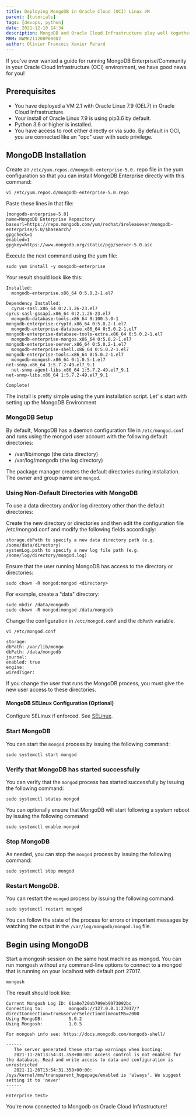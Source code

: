 ```yaml
---
title: Deploying MongoDB in Oracle Cloud (OCI) Linux VM
parent: [tutorials]
tags: [devops, python]
date: 2021-12-10 14:34
description: MongoDB and Oracle Cloud Infrastructure play well together—Olivier shows you how to configure your envionment to connect them.
MRM: WWMK211208P00082
author: Olivier Francois Xavier Perard
---
```

If you've ever wanted a guide for running MongoDB Enterprise/Community in your Oracle Cloud Infrastructure (OCI) environment, we have good news for you! 

## Prerequisites

* You have deployed a VM 2.1 with Oracle Linux 7.9 (OEL7) in Oracle Cloud Infrastructure.
* Your install of Oracle Linux 7.9 is using pip3.6 by default. 
* Python 3.6 or higher is installed.
* You have access to root either directly or via sudo. By default in OCI, you are connected like an "opc" user with sudo privilege.

## MongoDB Installation

Create an `/etc/yum.repos.d/mongodb-enterprise-5.0.` repo file in the yum configuration so that you can install MongoDB Enterprise directly with this command:

```console
vi /etc/yum.repos.d/mongodb-enterprise-5.0.repo
```

Paste these lines in that file:

```console
[mongodb-enterprise-5.0]
name=MongoDB Enterprise Repository
baseurl=https://repo.mongodb.com/yum/redhat/$releasever/mongodb-enterprise/5.0/$basearch/
gpgcheck=1
enabled=1
gpgkey=https://www.mongodb.org/static/pgp/server-5.0.asc
```

Execute the next command using the yum file:

```console
sudo yum install -y mongodb-enterprise
```

Your result should look like this:

```console
Installed:
  mongodb-enterprise.x86_64 0:5.0.2-1.el7

Dependency Installed:
  cyrus-sasl.x86_64 0:2.1.26-23.el7                                    cyrus-sasl-gssapi.x86_64 0:2.1.26-23.el7
  mongodb-database-tools.x86_64 0:100.5.0-1                            mongodb-enterprise-cryptd.x86_64 0:5.0.2-1.el7
  mongodb-enterprise-database.x86_64 0:5.0.2-1.el7                     mongodb-enterprise-database-tools-extra.x86_64 0:5.0.2-1.el7
  mongodb-enterprise-mongos.x86_64 0:5.0.2-1.el7                       mongodb-enterprise-server.x86_64 0:5.0.2-1.el7
  mongodb-enterprise-shell.x86_64 0:5.0.2-1.el7                        mongodb-enterprise-tools.x86_64 0:5.0.2-1.el7
  mongodb-mongosh.x86_64 0:1.0.5-1.el7                                 net-snmp.x86_64 1:5.7.2-49.el7_9.1
  net-snmp-agent-libs.x86_64 1:5.7.2-49.el7_9.1                        net-snmp-libs.x86_64 1:5.7.2-49.el7_9.1

Complete!
```

The install is pretty simple using the yum installation script. Let' s start with setting up the MongoDB Environment

### MongoDB Setup

By default, MongoDB has a daemon configuration file in `/etc/mongod.conf` and runs using the mongod user account with the following default directories:

* /var/lib/mongo (the data directory)
* /var/log/mongodb (the log directory)

The package manager creates the default directories during installation. The owner and group name are `mongod`.

### Using Non-Default Directories with MongoDB

To use a data directory and/or log directory other than the default directories:

Create the new directory or directories and then edit the configuration file /etc/mongod.conf and modify the following fields accordingly:

```console
storage.dbPath to specify a new data directory path (e.g. /some/data/directory)
systemLog.path to specify a new log file path (e.g. /some/log/directory/mongod.log)
```

Ensure that the user running MongoDB has access to the directory or directories:

```console
sudo chown -R mongod:mongod <directory>
```

For example, create a "data" directory:

```console
sudo mkdir /data/mongodb 
sudo chown -R mongod:mongod /data/mongodb
```

Change the configuration in `/etc/mongod.conf` and the `dbPath` variable.

```console
vi /etc/mongod.conf

storage:
dbPath: /var/lib/mongo
dbPath: /data/mongodb
journal:
enabled: true
engine:
wiredTiger:
```

If you change the user that runs the MongoDB process, you must give the new user access to these directories.

#### MongoDB SELinux Configuration (Optional)

Configure SELinux if enforced. See [SELinux](https://docs.mongodb.com/manual/tutorial/install-mongodb-on-red-hat/#std-label-install-rhel-configure-selinux).

### Start MongoDB

You can start the `mongod` process by issuing the following command:

```console
sudo systemctl start mongod
```

### Verify that MongoDB has started successfully

You can verify that the `mongod` process has started successfully by issuing the following command:

```console
sudo systemctl status mongod
```

You can optionally ensure that MongoDB will start following a system reboot by issuing the following command:

```console
sudo systemctl enable mongod
```

### Stop MongoDB
As needed, you can stop the `mongod` process by issuing the following command:

```console
sudo systemctl stop mongod
```

### Restart MongoDB.
You can restart the `mongod` process by issuing the following command:

```console
sudo systemctl restart mongod
```

You can follow the state of the process for errors or important messages by watching the output in the `/var/log/mongodb/mongod.log` file.

## Begin using MongoDB

Start a mongosh session on the same host machine as  mongod. You can run mongosh without any command-line options to connect to a mongod that is running on your localhost with default port 27017.


```console
mongosh
```

The result should look like:

```console
Current Mongosh Log ID: 61a0e720ab709eb9973092bc
Connecting to:          mongodb://127.0.0.1:27017/?directConnection=true&serverSelectionTimeoutMS=2000
Using MongoDB:          5.0.2
Using Mongosh:          1.0.5

For mongosh info see: https://docs.mongodb.com/mongodb-shell/

------
   The server generated these startup warnings when booting:
   2021-11-26T13:54:31.358+00:00: Access control is not enabled for the database. Read and write access to data and configuration is unrestricted
   2021-11-26T13:54:31.358+00:00: /sys/kernel/mm/transparent_hugepage/enabled is 'always'. We suggest setting it to 'never'
------

Enterprise test>
```

You're now connected to Mongodb on Oracle Cloud Infrastructure!